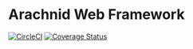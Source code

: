 # Arachnid Web Framework

[![CircleCI](https://img.shields.io/circleci/project/github/petejohanson/arachnid.svg)](https://circleci.com/gh/petejohanson/arachnid) [![Coverage Status](https://coveralls.io/repos/github/petejohanson/arachnid/badge.svg?branch=master)](https://coveralls.io/github/petejohanson/arachnid?branch=master)